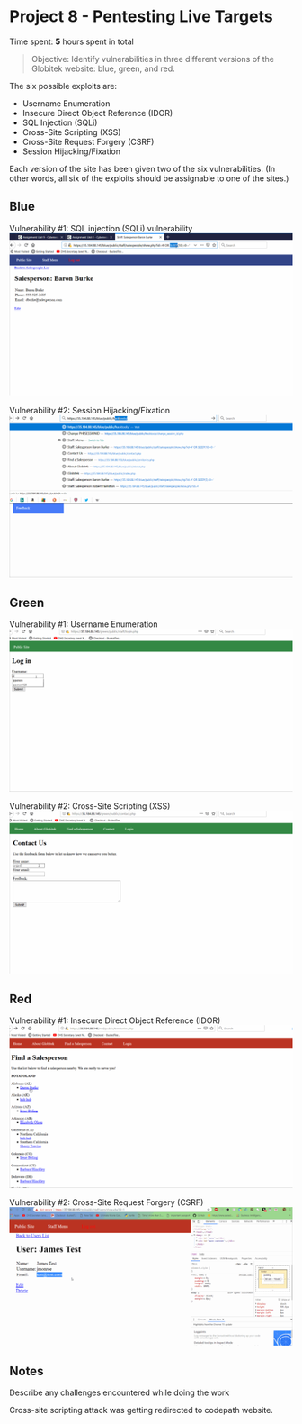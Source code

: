 # Project 8 - Pentesting Live Targets

Time spent: **5** hours spent in total

> Objective: Identify vulnerabilities in three different versions of the Globitek website: blue, green, and red.

The six possible exploits are:
* Username Enumeration
* Insecure Direct Object Reference (IDOR)
* SQL Injection (SQLi)
* Cross-Site Scripting (XSS)
* Cross-Site Request Forgery (CSRF)
* Session Hijacking/Fixation

Each version of the site has been given two of the six vulnerabilities. (In other words, all six of the exploits should be assignable to one of the sites.)

## Blue

Vulnerability #1: SQL injection (SQLi) vulnerability
![Screenshot](gif/1-globitek.gif)

Vulnerability #2: Session Hijacking/Fixation
![Screenshot](gif/2-globitek.gif)

## Green

Vulnerability #1: Username Enumeration
![Screenshot](gif/3-globitek.gif)

Vulnerability #2: Cross-Site Scripting (XSS)
![Screenshot](gif/4-globitek.gif)

## Red

Vulnerability #1: Insecure Direct Object Reference (IDOR)
![Screenshot](gif/5-globitek.gif)

Vulnerability #2: Cross-Site Request Forgery (CSRF)
![Screenshot](gif/6-globitek.gif)


## Notes

Describe any challenges encountered while doing the work

Cross-site scripting attack was getting redirected to codepath website.